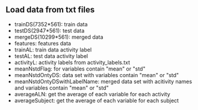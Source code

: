 ## Load data from txt files
* trainDS(7352*561): train data
* testDS(2947*561): test data
* mergeDS(10299*561): merged data
* features: features data
* trainAL: train data activity label
* testAL: test data activity label
* activityL: activity labels from activity_labels.txt
* meanNstdFlag: for variables contain "mean" or "std"
* meanNstdOntyDS: data set with variables contain "mean" or "std"
* meanNstdOntyDSwithLabelName: merged data set with acitivity names and variables contain "mean" or "std"
* averageALN: get the average of each variable for each activity
* averageSubject: get the average of each variable for each subject
